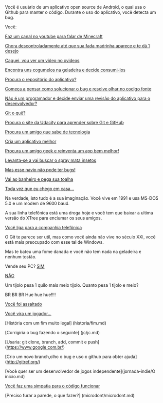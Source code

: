Você é usuário de um aplicativo open source de Android, o qual usa o Github para manter o código. Durante o uso do
aplicativo, você detecta um bug.

Você:

[Faz um canal no youtube para falar de Minecraft](youtube/minecraft.md)

[Chora descontroladamente até que sua fada madrinha aparece e te dá 1 desejo](fada/fada.md)

[Caguei, vou ver um video no xvideos](xvideos/xvideos.md)

[Encontra uns cogumelos na geladeira e decide consumi-los](cogumelos/cogumelos.md)

[Procura o repositório do aplicativo?](colabora/colaborar.md)

[Começa a pensar como solucionar o bug e resolve olhar no codigo fonte](pesquisa/codFonte.md)

[Não é um programador e decide enviar uma revisão do aplicativo para o desenvolvedor?](revisa/revisar.md)

[Git o quê?](git/oque.md)

[Procura o site da Udacity para aprender sobre Git e GitHub](udacity/udacity.md)

[Procura um amigo que sabe de tecnologia](amigo/tecnologia.md)

[Cria um aplicativo melhor](cria/melhor.md)

[Procura um amigo geek e reinventa um app bem melhor!](amigo/incomodar/reinventar/reinventar-app.md)

[Levanta-se a vai buscar o spray mata insetos](spray/matainsetos.md)

[Mas esse navio não pode ter bugs!](titanic/iceberg.md)

[Vai ao banheiro e pega sua toalha](toalha/nave.md)

[Toda vez que eu chego em casa...](barata/baratadavizinha.md)

Na verdade, isto tudo é a sua imaginação. Você vive em 1991 e usa MS-DOS 5.0 e um modem de 9600 baud.

A sua linha telefônica está uma droga hoje e você tem que baixar a ultima versão do XTree para enciumar os seus amigos.

[Você liga para a companhia telefônica](telefonica/ocupado.md)

O Git te parece ser util, mas como você ainda não vive no século XXI, você está mais preocupado com esse tal de Windows.



Mas te bateu uma fome danada e você não tem nada na geladeira e nenhum tostão.

Vende seu PC?
[SIM](venda/sim.md)

[NÃO](nvenda/nao.md)

Um tijolo pesa 1 quilo mais meio tijolo. Quanto pesa 1 tijolo e meio?

BR BR BR Hue hue hue!!!!

[Você foi assaltado](ladrao/assalto.md)

[Você vira um jogador...](futebol/futebol.md)

[História com um fim muito legal] (historia/fim.md)

[Corrigiria o bug fazendo o seguinte] (jc/jc.md)

[Usaria: git clone, branch, add, commit e push] (https://www.google.com.br/)

[Crio um novo branch,olho o bug e uso o github para obter ajuda] (http://gitref.org/)

[Você quer ser um desenvolvedor de jogos independente](jornada-indie/O inicio.md)

[Você faz uma simpatia para o código funcionar](simpatia/simpatia.md)

[Preciso furar a parede, o que fazer?] (microdont/microdont.md)
